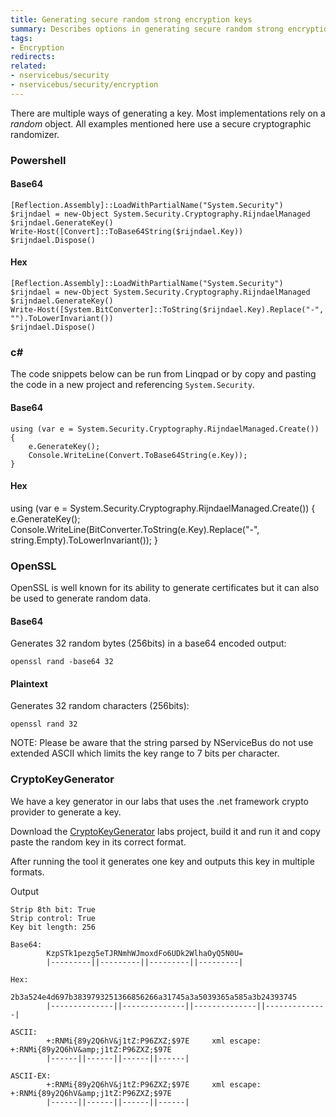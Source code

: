 ```yaml
---
title: Generating secure random strong encryption keys
summary: Describes options in generating secure random strong encryption keys 
tags:
- Encryption
redirects:
related:
- nservicebus/security
- nservicebus/security/encryption
---
```


There are multiple ways of generating a key. Most implementations rely on a *random* object. All examples mentioned here use a secure cryptographic randomizer.


### Powershell

#### Base64

```
[Reflection.Assembly]::LoadWithPartialName("System.Security") 
$rijndael = new-Object System.Security.Cryptography.RijndaelManaged
$rijndael.GenerateKey()
Write-Host([Convert]::ToBase64String($rijndael.Key))
$rijndael.Dispose()
```

#### Hex

```
[Reflection.Assembly]::LoadWithPartialName("System.Security") 
$rijndael = new-Object System.Security.Cryptography.RijndaelManaged
$rijndael.GenerateKey()
Write-Host([System.BitConverter]::ToString($rijndael.Key).Replace("-", "").ToLowerInvariant())
$rijndael.Dispose()
```

### c# ###

The code snippets below can be run from Linqpad or by copy and pasting the code in a new project and referencing `System.Security`.


#### Base64

```
using (var e = System.Security.Cryptography.RijndaelManaged.Create())
{
	e.GenerateKey();
    Console.WriteLine(Convert.ToBase64String(e.Key));
}
```

#### Hex

using (var e = System.Security.Cryptography.RijndaelManaged.Create())
{
	e.GenerateKey();
    Console.WriteLine(BitConverter.ToString(e.Key).Replace("-", string.Empty).ToLowerInvariant());
}

### OpenSSL

OpenSSL is well known for its ability to generate certificates but it can also be used to generate random data.


#### Base64
Generates 32 random bytes (256bits) in a base64 encoded output:
```
openssl rand -base64 32
```

#### Plaintext

Generates 32 random characters (256bits):
```
openssl rand 32
```
NOTE: Please be aware that the string parsed by NServiceBus do not use extended ASCII which limits the key range to 7 bits per character.



### CryptoKeyGenerator

We have a key generator in our labs that uses the .net framework crypto provider to generate a key.

Download the [CryptoKeyGenerator](https://github.com/ParticularLabs/CryptoKeyGenerator) labs project, build it and run it and copy paste the random key in its correct format.


After running the tool it generates one key and outputs this key in multiple formats.

Output
```
Strip 8th bit: True
Strip control: True
Key bit length: 256

Base64:
        KzpSTk1pezg5eTJRNmhWJmoxdFo6UDk2WlhaOyQ5N0U=
        |---------||---------||---------||---------|

Hex:
        2b3a524e4d697b3839793251366856266a31745a3a5039365a585a3b24393745
        |--------------||--------------||--------------||--------------|

ASCII:
        +:RNMi{89y2Q6hV&j1tZ:P96ZXZ;$97E     xml escape: +:RNMi{89y2Q6hV&amp;j1tZ:P96ZXZ;$97E
        |------||------||------||------|

ASCII-EX:
        +:RNMi{89y2Q6hV&j1tZ:P96ZXZ;$97E     xml escape: +:RNMi{89y2Q6hV&amp;j1tZ:P96ZXZ;$97E
        |------||------||------||------|
```
